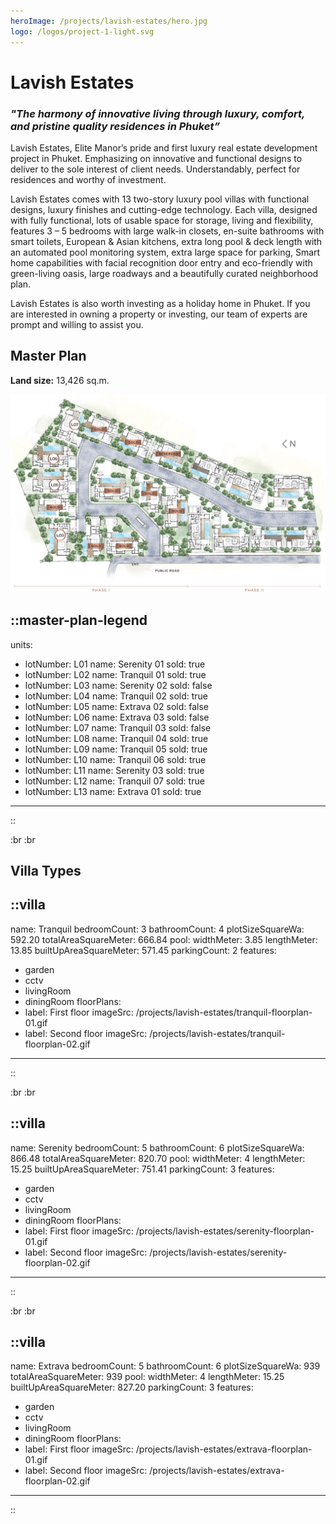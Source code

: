 ```yaml
---
heroImage: /projects/lavish-estates/hero.jpg
logo: /logos/project-1-light.svg
---
```


# Lavish Estates

### _"The harmony of innovative living through luxury, comfort, and pristine quality residences in Phuket”_

<!-- more -->

Lavish Estates, Elite Manor’s pride and first luxury real estate development project in Phuket. Emphasizing on innovative and functional designs to deliver to the sole interest of client needs. Understandably, perfect for residences and worthy of investment.

Lavish Estates comes with 13 two-story luxury pool villas with functional designs, luxury finishes and cutting-edge technology. Each villa, designed with fully functional, lots of usable space for storage, living and flexibility, features 3 – 5 bedrooms with large walk-in closets, en-suite bathrooms with smart toilets, European & Asian kitchens, extra long pool & deck length with an automated pool monitoring system, extra large space for parking, Smart home capabilities with facial recognition door entry and eco-friendly with green-living oasis, large roadways and a beautifully curated neighborhood plan.

Lavish Estates is also worth investing as a holiday home in Phuket. If you are interested in owning a property or investing, our team of experts are prompt and willing to assist you.

## Master Plan

**Land size:** 13,426 sq.m.

![Master Plan Legend](/projects/lavish-estates/master-plan.jpg)

::master-plan-legend
---
units:
  - lotNumber: L01
    name: Serenity 01
    sold: true
  - lotNumber: L02
    name: Tranquil 01
    sold: true
  - lotNumber: L03
    name: Serenity 02
    sold: false
  - lotNumber: L04
    name: Tranquil 02
    sold: true
  - lotNumber: L05
    name: Extrava 02
    sold: false
  - lotNumber: L06
    name: Extrava 03
    sold: false
  - lotNumber: L07
    name: Tranquil 03
    sold: false
  - lotNumber: L08
    name: Tranquil 04
    sold: true
  - lotNumber: L09
    name: Tranquil 05
    sold: true
  - lotNumber: L10
    name: Tranquil 06
    sold: true
  - lotNumber: L11
    name: Serenity 03
    sold: true
  - lotNumber: L12
    name: Tranquil 07
    sold: true
  - lotNumber: L13
    name: Extrava 01
    sold: true
---    
::

:br
:br

## Villa Types

::villa
---
name: Tranquil
bedroomCount: 3
bathroomCount: 4
plotSizeSquareWa: 592.20
totalAreaSquareMeter: 666.84
pool:
  widthMeter: 3.85
  lengthMeter: 13.85
builtUpAreaSquareMeter: 571.45
parkingCount: 2
features:
  - garden
  - cctv
  - livingRoom
  - diningRoom
floorPlans:
  - label: First floor
    imageSrc: /projects/lavish-estates/tranquil-floorplan-01.gif
  - label: Second floor
    imageSrc: /projects/lavish-estates/tranquil-floorplan-02.gif
---
::

:br
:br

::villa
---
name: Serenity
bedroomCount: 5
bathroomCount: 6
plotSizeSquareWa: 866.48
totalAreaSquareMeter: 820.70
pool:
  widthMeter: 4
  lengthMeter: 15.25
builtUpAreaSquareMeter: 751.41
parkingCount: 3
features:
  - garden
  - cctv
  - livingRoom
  - diningRoom
floorPlans:
  - label: First floor
    imageSrc: /projects/lavish-estates/serenity-floorplan-01.gif
  - label: Second floor
    imageSrc: /projects/lavish-estates/serenity-floorplan-02.gif
---
::

:br
:br

::villa
---
name: Extrava
bedroomCount: 5
bathroomCount: 6
plotSizeSquareWa: 939
totalAreaSquareMeter: 939
pool:
  widthMeter: 4
  lengthMeter: 15.25
builtUpAreaSquareMeter: 827.20
parkingCount: 3
features:
  - garden
  - cctv
  - livingRoom
  - diningRoom
floorPlans:
  - label: First floor
    imageSrc: /projects/lavish-estates/extrava-floorplan-01.gif
  - label: Second floor
    imageSrc: /projects/lavish-estates/extrava-floorplan-02.gif
---
::
